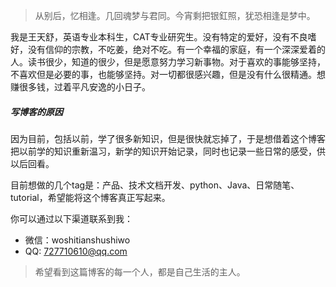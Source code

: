 > 从别后，忆相逢。几回魂梦与君同。今宵剩把银釭照，犹恐相逢是梦中。

我是王天舒，英语专业本科生，CAT专业研究生。没有特定的爱好，没有不良嗜好，没有信仰的宗教，不吃姜，绝对不吃。有一个幸福的家庭，有一个深深爱着的人。读书很少，知道的很少，但是愿意努力学习新事物。对于喜欢的事能够坚持，不喜欢但是必要的事，也能够坚持。对一切都很感兴趣，但是没有什么很精通。想赚很多钱，过着平凡安逸的小日子。

##### 写博客的原因

因为目前，包括以前，学了很多新知识，但是很快就忘掉了，于是想借着这个博客把以前学的知识重新温习，新学的知识开始记录，同时也记录一些日常的感受，供以后回看。  

目前想做的几个tag是：产品、技术文档开发、python、Java、日常随笔、tutorial，希望能将这个博客真正写起来。  

你可以通过以下渠道联系到我：  
- 微信：woshitianshushiwo  
- QQ: 727710610@qq.com

> 希望看到这篇博客的每一个人，都是自己生活的主人。